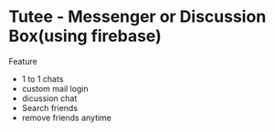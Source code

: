# Tutee - Messenger  or  Discussion Box(using  firebase)


Feature
- 1 to 1 chats
- custom  mail login 
- dicussion chat  
- Search friends
- remove friends anytime 
